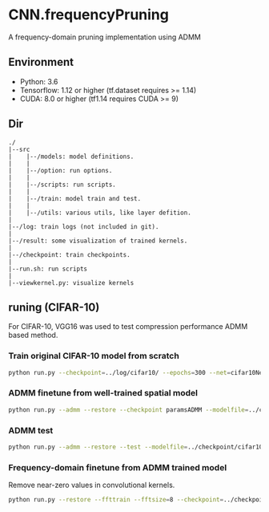 # CNN.frequencyPruning
A frequency-domain pruning implementation using ADMM

## Environment

* Python: 3.6
* Tensorflow: 1.12 or higher (tf.dataset requires >= 1.14)
* CUDA: 8.0 or higher (tf1.14 requires CUDA >= 9)

## Dir
```
./
|--src
|    |--/models: model definitions.
|    |
|    |--/option: run options.
|    |
|    |--/scripts: run scripts.
|    |
|    |--/train: model train and test.
|    |
|    |--/utils: various utils, like layer defition.
|    
|--/log: train logs (not included in git).
|    
|--/result: some visualization of trained kernels.
|
|--/checkpoint: train checkpoints.
|
|--run.sh: run scripts
|
|--viewkernel.py: visualize kernels
```


## runing (CIFAR-10) 
For CIFAR-10, VGG16 was used to test compression performance ADMM based method.

### Train original CIFAR-10 model from scratch

```bash
python run.py --checkpoint=../log/cifar10/ --epochs=300 --net=cifar10Net --wdecay=0.0005 --decaystep=100 --logdir=../log/cifar10/ --lr=0.1 --decay=0.1
```

### ADMM finetune from well-trained spatial model

```bash
python run.py --admm --restore --checkpoint paramsADMM --modelfile=../checkpoint/cifar10/cifar10VGG11.npz --epochs 100 --net=cifar10Net
```

### ADMM test
```bash
python run.py --admm --restore --test --modelfile=../checkpoint/cifar10/cifar10VGG11.npz --net=cifar10Net
```

### Frequency-domain finetune from ADMM trained model
Remove near-zero values in convolutional kernels.
```bash
python run.py --restore --ffttrain --fftsize=8 --checkpoint=../checkpoint/cifar10/ --net=cifar10Net --lr=0.01 --wdecay=0.0 --modelfile=../checkpoint/cifar10/cifar10VGG11admm.npz --test
```